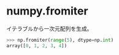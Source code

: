 # numpy.fromiter

イテラブルから一次元配列を生成。

```python
>>> np.fromiter(range(5), dtype=np.int)
array([0, 1, 2, 3, 4])
```
